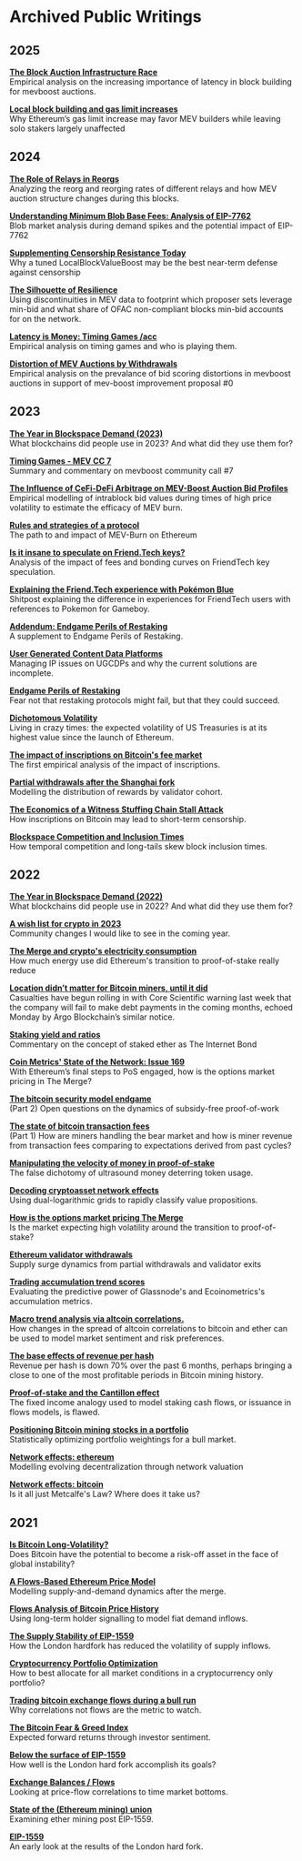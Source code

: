# Archived Public Writings


## 2025
<b><a href="https://collective.flashbots.net/t/the-block-auction-infrastructure-race/4734">The Block Auction Infrastructure Race</a></b>\
Empirical analysis on the increasing importance of latency in block building for mevboost auctions.

<b><a href="https://x.com/Data_Always/status/1887574765038411791">Local block building and gas limit increases</a></b>\
Why Ethereum’s gas limit increase may favor MEV builders while leaving solo stakers largely unaffected

## 2024

<b><a href="https://collective.flashbots.net/t/the-role-of-relays-in-reorgs/4247/1">The Role of Relays in Reorgs</a></b>\
Analyzing the reorg and reorging rates of different relays and how MEV auction structure changes during this blocks.

<b><a href="https://ethresear.ch/t/understanding-minimum-blob-base-fees/20489">Understanding Minimum Blob Base Fees: Analysis of EIP-7762</a></b>\
Blob market analysis during demand spikes and the potential impact of EIP-7762

<b><a href="https://hackmd.io/@dataalways/censorship-resistance-today">Supplementing Censorship Resistance Today</a></b>\
Why a tuned LocalBlockValueBoost may be the best near-term defense against censorship

<b><a href="https://hackmd.io/@dataalways/resilience">The Silhouette of Resilience</a></b>\
Using discontinuities in MEV data to footprint which proposer sets leverage min-bid and what share of OFAC non-compliant blocks min-bid accounts for on the network.

<b><a href="https://hackmd.io/@dataalways/latency-is-money">Latency is Money: Timing Games /acc</a></b>\
Empirical analysis on timing games and who is playing them. 

<b><a href="https://hackmd.io/@dataalways/HkUH7hZ26">Distortion of MEV Auctions by Withdrawals</a></b>\
Empirical analysis on the prevalance of bid scoring distortions in mevboost auctions in support of mev-boost improvement proposal #0


## 2023

<b><a href="https://dataalways.substack.com/p/the-year-in-blockspace-demand-2023">The Year in Blockspace Demand (2023)</a></b>\
What blockchains did people use in 2023? And what did they use them for?

<b><a href="https://dataalways.mirror.xyz/-m0-bp3aZpcqa15_QbMX3MD1v9xg7VCcfGtZBR7I9Bg">Timing Games - MEV CC 7</a></b>\
Summary and commentary on mevboost community call #7

<b><a href="https://ethresear.ch/t/the-influence-of-cefi-defi-arbitrage-on-mev-boost-auction-bid-profiles/17258">The Influence of CeFi-DeFi Arbitrage on MEV-Boost Auction Bid Profiles</a></b>\
Empirical modelling of intrablock bid values during times of high price volatility to estimate the efficacy of MEV burn.

<b><a href="https://dataalways.substack.com/p/rules-and-strategies-of-a-protocol">Rules and strategies of a protocol</a></b>\
The path to and impact of MEV-Burn on Ethereum

<b><a href="https://dataalways.substack.com/p/friendtech-speculation">Is it insane to speculate on Friend.Tech keys?</a></b>\
Analysis of the impact of fees and bonding curves on FriendTech key speculation.

<b><a href="https://dataalways.mirror.xyz/h0ro-UxIzQpesctpnO4i0TEJQ5nayNdMMUHEAf7to2Y">Explaining the Friend.Tech experience with Pokémon Blue</a></b>\
Shitpost explaining the difference in experiences for FriendTech users with references to Pokemon for Gameboy.

<b><a href="https://dataalways.substack.com/p/addendum-endgame-perils-of-restaking">Addendum: Endgame Perils of Restaking</a></b>\
A supplement to Endgame Perils of Restaking.

<b><a href="https://dataalways.mirror.xyz/ux4tGG82fgB8hE6SWXGk6nRFdQWa55lsNiK0ayXanik">User Generated Content Data Platforms</a></b>\
Managing IP issues on UGCDPs and why the current solutions are incomplete.

<b><a href="https://dataalways.substack.com/p/endgame-perils-of-restaking">Endgame Perils of Restaking</a></b>\
Fear not that restaking protocols might fail, but that they could succeed.

<b><a href="https://dataalways.mirror.xyz/jrbEtfn76a-s_4LMZwoYWZqQUqp6j1VRRP1U_SKO9rs">Dichotomous Volatility</a></b>\
Living in crazy times: the expected volatility of US Treasuries is at its highest value since the launch of Ethereum.

<b><a href="https://dataalways.substack.com/p/the-impact-of-inscriptions-on-bitcoins">The impact of inscriptions on Bitcoin's fee market</a></b>\
The first empirical analysis of the impact of inscriptions.

<b><a href="https://dataalways.substack.com/p/partial-withdrawals-after-the-shanghai">Partial withdrawals after the Shanghai fork</a></b>\
Modelling the distribution of rewards by validator cohort.

<b><a href="https://dataalways.mirror.xyz/ql-UNhjNZ6M70g4KvDDVUvBZJDA6yMwwvYBFR8XN7Es">The Economics of a Witness Stuffing Chain Stall Attack</a></b>\
How inscriptions on Bitcoin may lead to short-term censorship.

<b><a href="https://dataalways.substack.com/p/blockspace-competition-and-inclusion">Blockspace Competition and Inclusion Times</a></b>\
How temporal competition and long-tails skew block inclusion times.

## 2022

<b><a href="https://dataalways.substack.com/p/the-year-in-blockspace-demand">The Year in Blockspace Demand (2022)</a></b>\
What blockchains did people use in 2022? And what did they use them for?

<b><a href="https://dataalways.mirror.xyz/Fc6aEzsjfgK-WApedCfBw3eDXlirhlsqQy7nv7LRvM4">A wish list for crypto in 2023</a></b>\
Community changes I would like to see in the coming year.

<b><a href="https://dataalways.substack.com/p/the-merge-and-cryptos-electricity">The Merge and crypto's electricity consumption</a></b>\
How much energy use did Ethereum's transition to proof-of-stake really reduce

<b><a href="https://compassmining.io/education/location-didnt-matter-for-bitcoin-miners-until-it-did/">Location didn’t matter for Bitcoin miners, until it did</a></b>\
Casualties have begun rolling in with Core Scientific warning last week that the company will fail to make debt payments in the coming months, echoed Monday by Argo Blockchain’s similar notice.

<b><a href="https://dataalways.substack.com/p/staking-yield-and-ratios">Staking yield and ratios</a></b>\
Commentary on the concept of staked ether as The Internet Bond

<b><a href="https://coinmetrics.substack.com/p/state-of-the-network-issue-169">Coin Metrics' State of the Network: Issue 169</a></b>\
With Ethereum’s final steps to PoS engaged, how is the options market pricing in The Merge?

<b><a href="https://dataalways.substack.com/p/bitcoin-security-endgame">The bitcoin security model endgame</a></b>\
(Part 2) Open questions on the dynamics of subsidy-free proof-of-work

<b><a href="https://dataalways.substack.com/p/bitcoin-transaction-fees">The state of bitcoin transaction fees</a></b>\
(Part 1) How are miners handling the bear market and how is miner revenue from transaction fees comparing to expectations derived from past cycles?

<b><a href="https://dataalways.substack.com/p/manipulating-the-velocity-of-money">Manipulating the velocity of money in proof-of-stake</a></b>\
The false dichotomy of ultrasound money deterring token usage.

<b><a href="https://dataalways.substack.com/p/decoding-cryptoasset-network-effects">Decoding cryptoasset network effects</a></b>\
Using dual-logarithmic grids to rapidly classify value propositions.

<b><a href="https://dataalways.substack.com/p/how-is-the-options-market-pricing">How is the options market pricing The Merge</a></b>\
Is the market expecting high volatility around the transition to proof-of-stake?

<b><a href="https://dataalways.substack.com/p/ethereum-validator-withdrawals">Ethereum validator withdrawals</a></b>\
Supply surge dynamics from partial withdrawals and validator exits

<b><a href="https://dataalways.substack.com/p/accumulation-trend-scores">Trading accumulation trend scores</a></b>\
Evaluating the predictive power of Glassnode's and Ecoinometrics's accumulation metrics.

<b><a href="https://dataalways.substack.com/p/macro-via-altcoins">Macro trend analysis via altcoin correlations.</a></b>\
How changes in the spread of altcoin correlations to bitcoin and ether can be used to model market sentiment and risk preferences.

<b><a href="https://compassmining.io/education/effects-of-revenue-per-hash/">The base effects of revenue per hash</a></b>\
Revenue per hash is down 70% over the past 6 months, perhaps bringing a close to one of the most profitable periods in Bitcoin mining history.

<b><a href="https://dataalways.substack.com/p/pos-cantillon-effect">Proof-of-stake and the Cantillon effect</a></b>\
The fixed income analogy used to model staking cash flows, or issuance in flows models, is flawed.

<b><a href="https://compassmining.io/education/bitcoin-mining-stocks-portfolio/">Positioning Bitcoin mining stocks in a portfolio</a></b>\
Statistically optimizing portfolio weightings for a bull market.

<b><a href="https://dataalways.substack.com/p/network-effects-ethereum">Network effects: ethereum</a></b>\
Modelling evolving decentralization through network valuation

<b><a href="https://dataalways.substack.com/p/network-effects-bitcoin">Network effects: bitcoin</a></b>\
Is it all just Metcalfe's Law? Where does it take us?


## 2021

<b><a href="https://dataalways.substack.com/p/is-bitcoin-long-volatility">Is Bitcoin Long-Volatility?</a></b>\
Does Bitcoin have the potential to become a risk-off asset in the face of global instability?

<b><a href="https://dataalways.substack.com/p/a-flows-based-ethereum-price-model">A Flows-Based Ethereum Price Model</a></b>\
Modelling supply-and-demand dynamics after the merge.

<b><a href="https://dataalways.substack.com/p/flows-analysis-of-bitcoin-price-history">Flows Analysis of Bitcoin Price History</a></b>\
Using long-term holder signalling to model fiat demand inflows.

<b><a href="https://dataalways.substack.com/p/the-supply-stability-of-eip-1559">The Supply Stability of EIP-1559</a></b>\
How the London hardfork has reduced the volatility of supply inflows.

<b><a href="https://dataalways.substack.com/p/cryptocurrency-portfolio-optimization">Cryptocurrency Portfolio Optimization</a></b>\
How to best allocate for all market conditions in a cryptocurrency only portfolio?

<b><a href="https://dataalways.substack.com/p/trading-bitcoin-exchange-flows-during">Trading bitcoin exchange flows during a bull run</a></b>\
Why correlations not flows are the metric to watch.

<b><a href="https://dataalways.substack.com/p/the-bitcoin-fear-and-greed-index">The Bitcoin Fear & Greed Index</a></b>\
Expected forward returns through investor sentiment.

<b><a href="https://dataalways.substack.com/p/below-the-surface-of-eip-1559">Below the surface of EIP-1559</a></b>\
How well is the London hard fork accomplish its goals?

<b><a href="https://dataalways.substack.com/p/exchange-balances-flows">Exchange Balances / Flows</a></b>\
Looking at price-flow correlations to time market bottoms.

<b><a href="https://dataalways.substack.com/p/ethereum-on-chain-state-of-the-mining">State of the (Ethereum mining) union</a></b>\
Examining ether mining post EIP-1559.

<b><a href="https://dataalways.substack.com/p/ethereum-on-chain-eip-1559">EIP-1559</a></b>\
An early look at the results of the London hard fork.


